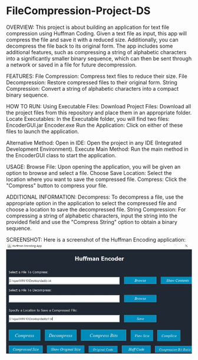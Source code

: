 # FileCompression-Project-DS
OVERVIEW:
This project is about building an application for text file compression using Huffman Coding. Given a text file as input, this app will compress the file and save it with a reduced size. Additionally, you can decompress the file back to its original form. The app includes some additional features, such as compressing a string of alphabetic characters into a significantly smaller binary sequence, which can then be sent through a network or saved in a file for future decompression.

FEATURES:
File Compression: Compress text files to reduce their size.
File Decompression: Restore compressed files to their original form.
String Compression: Convert a string of alphabetic characters into a compact binary sequence.

HOW TO RUN:
Using Executable Files:
Download Project Files: Download all the project files from this repository and place them in an appropriate folder.
Locate Executables: In the Executable folder, you will find two files:
EncoderGUI.jar
Encoder.exe
Run the Application: Click on either of these files to launch the application.

Alternative Method:
Open in IDE: Open the project in any IDE (Integrated Development Environment).
Execute Main Method: Run the main method in the EncoderGUI class to start the application.

USAGE:
Browse File: Upon opening the application, you will be given an option to browse and select a file.
Choose Save Location: Select the location where you want to save the compressed file.
Compress: Click the "Compress" button to compress your file.

ADDITIONAL INFORMATION:
Decompress: To decompress a file, use the appropriate option in the application to select the compressed file and choose a location to save the decompressed file.
String Compression: For compressing a string of alphabetic characters, input the string into the provided field and use the "Compress String" option to obtain a binary sequence.

SCREENSHOT:
Here is a screenshot of the Huffman Encoding application:![alt text](screenshot.JPG)
